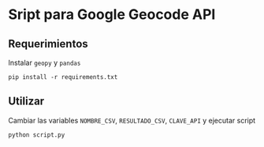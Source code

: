 # Sript para Google Geocode API

## Requerimientos

Instalar `geopy` y `pandas`

    pip install -r requirements.txt

## Utilizar

Cambiar las variables `NOMBRE_CSV`, `RESULTADO_CSV`, `CLAVE_API` y ejecutar script

    python script.py

